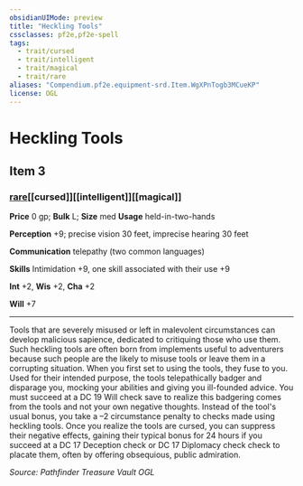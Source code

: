 ```yaml
---
obsidianUIMode: preview
title: "Heckling Tools"
cssclasses: pf2e,pf2e-spell
tags:
  - trait/cursed
  - trait/intelligent
  - trait/magical
  - trait/rare
aliases: "Compendium.pf2e.equipment-srd.Item.WgXPnTogb3MCueKP"
license: OGL
---
```

# Heckling Tools
## Item 3
### [rare](rare.md "Rare Rarity Trait")[[cursed]][[intelligent]][[magical]]


**Price** 0 gp; 
**Bulk** L; **Size** med
**Usage** held-in-two-hands

**Perception** +9; precise vision 30 feet, imprecise hearing 30 feet

**Communication** telepathy (two common languages)

**Skills** Intimidation +9, one skill associated with their use +9

**Int** +2, **Wis** +2, **Cha** +2

**Will** +7

* * *

Tools that are severely misused or left in malevolent circumstances can develop malicious sapience, dedicated to critiquing those who use them. Such heckling tools are often born from implements useful to adventurers because such people are the likely to misuse tools or leave them in a corrupting situation. When you first set to using the tools, they fuse to you. Used for their intended purpose, the tools telepathically badger and disparage you, mocking your abilities and giving you ill-founded advice. You must succeed at a DC 19 Will check save to realize this badgering comes from the tools and not your own negative thoughts. Instead of the tool's usual bonus, you take a –2 circumstance penalty to checks made using heckling tools. Once you realize the tools are cursed, you can suppress their negative effects, gaining their typical bonus for 24 hours if you succeed at a DC 17 Deception check or DC 17 Diplomacy check check to placate them, often by offering obsequious, public admiration.

*Source: Pathfinder Treasure Vault*
*OGL*